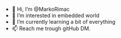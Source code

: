 - 👋 Hi, I’m @MarkoRimac
- 👀 I’m interested in embedded world
- 🌱 I’m currently learning a bit of everything
- 📫 Reach me trough gitHub DM.

<!---
MarkoRimac/MarkoRimac is a ✨ special ✨ repository because its `README.md` (this file) appears on your GitHub profile.
You can click the Preview link to take a look at your changes.
--->
